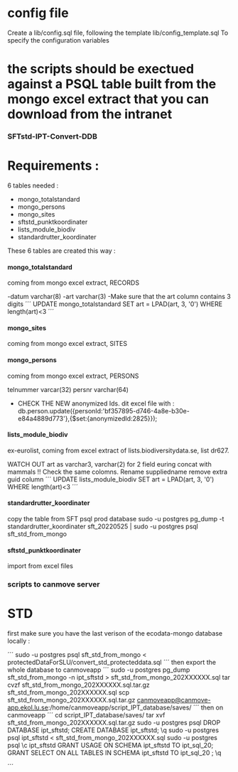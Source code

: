 # config file
Create a lib/config.sql file, following the template lib/config_template.sql
To specify the configuration variables

# the scripts should be exectued against a PSQL table built from the mongo excel extract that you can download from the intranet


### SFTstd-IPT-Convert-DDB
# Requirements :

6 tables needed :
 - mongo_totalstandard
 - mongo_persons
 - mongo_sites
 - sftstd_punktkoordinater
 - lists_module_biodiv
 - standardrutter_koordinater

These 6 tables are created this way :

#### mongo_totalstandard
coming from mongo excel extract, RECORDS

-datum varchar(8)
-art varchar(3)
-Make sure that the art column contains 3 digits
´´´
UPDATE mongo_totalstandard SET art = LPAD(art, 3, '0')
WHERE length(art)<3
´´´

#### mongo_sites
coming from mongo excel extract, SITES

#### mongo_persons
coming from mongo excel extract, PERSONS

telnummer varcar(32)
persnr varchar(64)
+ CHECK THE NEW anonymized Ids. dit excel file with :
db.person.update({personId:'bf357895-d746-4a8e-b30e-e84a4889d773'},{$set:{anonymizedId:2825}});

#### lists_module_biodiv
ex-eurolist, coming from excel extract of lists.biodiversitydata.se, list dr627. 

WATCH OUT art as varchar3, varchar(2) for 2 field euring
concat with mammals !!
Check the same colomns. 
Rename suppliedname
remove extra guid column
´´´
UPDATE lists_module_biodiv SET art = LPAD(art, 3, '0')
WHERE length(art)<3
´´´

#### standardrutter_koordinater
copy the table from SFT psql prod database
sudo -u postgres pg_dump -t standardrutter_koordinater sft_20220525 | sudo -u postgres psql sft_std_from_mongo


#### sftstd_punktkoordinater
import from excel files



### scripts to canmove server


# STD

first make sure you have the last verison of the ecodata-mongo database
locally :

´´´
sudo -u postgres psql sft_std_from_mongo < protectedDataForSLU/convert_std_protecteddata.sql
´´´
then export the whole database to canmoveapp
´´´
sudo -u postgres pg_dump sft_std_from_mongo -n ipt_sftstd  > sft_std_from_mongo_202XXXXXX.sql
tar cvzf sft_std_from_mongo_202XXXXXX.sql.tar.gz sft_std_from_mongo_202XXXXXX.sql
scp sft_std_from_mongo_202XXXXXX.sql.tar.gz  canmoveapp@canmove-app.ekol.lu.se:/home/canmoveapp/script_IPT_database/saves/
´´´
then on canmoveapp
´´´
cd script_IPT_database/saves/
tar xvf sft_std_from_mongo_202XXXXXX.sql.tar.gz
sudo -u postgres psql
DROP DATABASE ipt_sftstd;
CREATE DATABASE ipt_sftstd;
\q
sudo -u postgres psql ipt_sftstd < sft_std_from_mongo_202XXXXXX.sql
sudo -u postgres psql
\c ipt_sftstd
GRANT USAGE ON SCHEMA ipt_sftstd TO ipt_sql_20;
GRANT SELECT ON ALL TABLES IN SCHEMA ipt_sftstd TO ipt_sql_20 ;
\q


´´´
